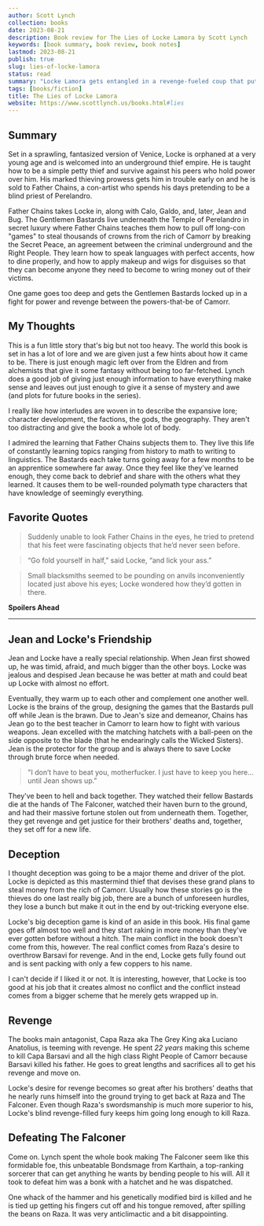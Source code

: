 ```yaml
---
author: Scott Lynch
collection: books
date: 2023-08-21
description: Book review for The Lies of Locke Lamora by Scott Lynch
keywords: [book summary, book review, book notes]
lastmod: 2023-08-21
publish: true
slug: lies-of-locke-lamora
status: read
summary: "Locke Lamora gets entangled in a revenge-fueled coup that puts his livelihood and new found family at risk of turmoil."
tags: [books/fiction]
title: The Lies of Locke Lamora
website: https://www.scottlynch.us/books.html#lies
---
```


## Summary

Set in a sprawling, fantasized version of Venice, Locke is orphaned at a very young age and is welcomed into an underground thief empire. He is taught how to be a simple petty thief and survive against his peers who hold power over him. His marked thieving prowess gets him in trouble early on and he is sold to Father Chains, a con-artist who spends his days pretending to be a blind priest of Perelandro.

Father Chains takes Locke in, along with Calo, Galdo, and, later, Jean and Bug. The Gentlemen Bastards live underneath the Temple of Perelandro in secret luxury where Father Chains teaches them how to pull off long-con "games" to steal thousands of crowns from the rich of Camorr by breaking the Secret Peace, an agreement between the criminal underground and the Right People. They learn how to speak languages with perfect accents, how to dine properly, and how to apply makeup and wigs for disguises so that they can become anyone they need to become to wring money out of their victims.

One game goes too deep and gets the Gentlemen Bastards locked up in a fight for power and revenge between the powers-that-be of Camorr.

## My Thoughts

This is a fun little story that's big but not too heavy. The world this book is set in has a lot of lore and we are given just a few hints about how it came to be. There is just enough magic left over from the Eldren and from alchemists that give it some fantasy without being too far-fetched. Lynch does a good job of giving just enough information to have everything make sense and leaves out just enough to give it a sense of mystery and awe (and plots for future books in the series).

I really like how interludes are woven in to describe the expansive lore; character development, the factions, the gods, the geography. They aren't too distracting and give the book a whole lot of body.

I admired the learning that Father Chains subjects them to. They live this life of constantly learning topics ranging from history to math to writing to linguistics. The Bastards each take turns going away for a few months to be an apprentice somewhere far away. Once they feel like they've learned enough, they come back to debrief and share with the others what they learned. It causes them to be well-rounded polymath type characters that have knowledge of seemingly everything.

## Favorite Quotes

> Suddenly unable to look Father Chains in the eyes, he tried to pretend that his feet were fascinating objects that he’d never seen before.

> “Go fold yourself in half,” said Locke, “and lick your ass.”

> Small blacksmiths seemed to be pounding on anvils inconveniently located just above his eyes; Locke wondered how they’d gotten in there.

**Spoilers Ahead**

---

## Jean and Locke's Friendship

Jean and Locke have a really special relationship. When Jean first showed up, he was timid, afraid, and much bigger than the other boys. Locke was jealous and despised Jean because he was better at math and could beat up Locke with almost no effort.

Eventually, they warm up to each other and complement one another well. Locke is the brains of the group, designing the games that the Bastards pull off while Jean is the brawn. Due to Jean's size and demeanor, Chains has Jean go to the best teacher in Camorr to learn how to fight with various weapons. Jean excelled with the matching hatchets with a ball-peen on the side opposite to the blade (that he endearingly calls the Wicked Sisters). Jean is the protector for the group and is always there to save Locke through brute force when needed.

> "I don’t have to beat you, motherfucker. I just have to keep you here…until Jean shows up."

They've been to hell and back together. They watched their fellow Bastards die at the hands of The Falconer, watched their haven burn to the ground, and had their massive fortune stolen out from underneath them. Together, they get revenge and get justice for their brothers' deaths and, together, they set off for a new life.

## Deception

I thought deception was going to be a major theme and driver of the plot. Locke is depicted as this mastermind thief that devises these grand plans to steal money from the rich of Camorr. Usually how these stories go is the thieves do one last really big job, there are a bunch of unforeseen hurdles, they lose a bunch but make it out in the end by out-tricking everyone else.

Locke's big deception game is kind of an aside in this book. His final game goes off almost too well and they start raking in more money than they've ever gotten before without a hitch. The main conflict in the book doesn't come from this, however. The real conflict comes from Raza's desire to overthrow Barsavi for revenge. And in the end, Locke gets fully found out and is sent packing with only a few coppers to his name.

I can't decide if I liked it or not. It is interesting, however, that Locke is too good at his job that it creates almost no conflict and the conflict instead comes from a bigger scheme that he merely gets wrapped up in.

## Revenge

The books main antagonist, Capa Raza aka The Grey King aka Luciano Anatolius, is teeming with revenge. He spent _22 years_ making this scheme to kill Capa Barsavi and all the high class Right People of Camorr because Barsavi killed his father. He goes to great lengths and sacrifices all to get his revenge and move on.

Locke's desire for revenge becomes so great after his brothers' deaths that he nearly runs himself into the ground trying to get back at Raza and The Falconer. Even though Raza's swordsmanship is much more superior to his, Locke's blind revenge-filled fury keeps him going long enough to kill Raza.

## Defeating The Falconer

Come on. Lynch spent the whole book making The Falconer seem like this formidable foe, this unbeatable Bondsmage from Karthain, a top-ranking sorcerer that can get anything he wants by bending people to his will. All it took to defeat him was a bonk with a hatchet and he was dispatched.

One whack of the hammer and his genetically modified bird is killed and he is tied up getting his fingers cut off and his tongue removed, after spilling the beans on Raza. It was very anticlimactic and a bit disappointing.
